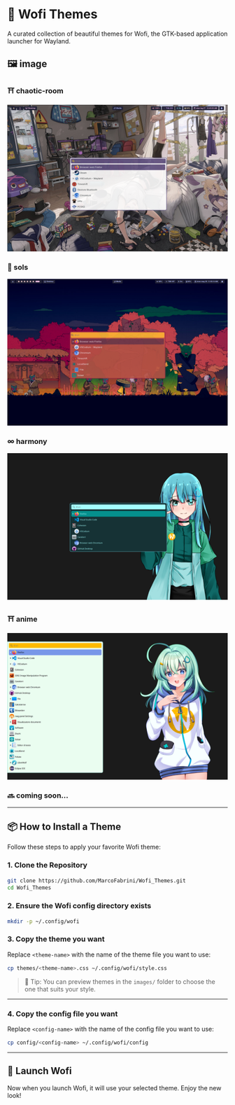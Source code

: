 # 🌈 Wofi Themes

A curated collection of beautiful themes for Wofi, the GTK-based application launcher for Wayland.

## 🖼️ image

### ⛩️ chaotic-room
![anime](images/chaotic-room.png)

### 🎋 sols
![sols](./images/sols.png)

### ∞ harmony
![harmony](./images/harmony.png)

### ⛩️ anime
![anime](images/anime.png)

### 🔜 coming soon...

---

## 📦 How to Install a Theme

Follow these steps to apply your favorite Wofi theme:

### 1. Clone the Repository

```bash
git clone https://github.com/MarcoFabrini/Wofi_Themes.git
cd Wofi_Themes
```

### 2. Ensure the Wofi config directory exists

```bash
mkdir -p ~/.config/wofi
```

### 3. Copy the theme you want

Replace `<theme-name>` with the name of the theme file you want to use:

```bash
cp themes/<theme-name>.css ~/.config/wofi/style.css
```

> 🎨 Tip: You can preview themes in the `images/` folder to choose the one that suits your style.

---

### 4. Copy the config file you want

Replace `<config-name>` with the name of the config file you want to use:

```bash
cp config/<config-name> ~/.config/wofi/config
```
---

## 🚀 Launch Wofi

Now when you launch Wofi, it will use your selected theme. Enjoy the new look!
